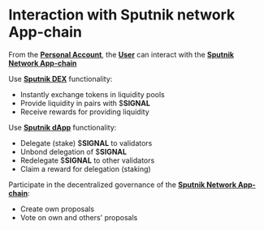 # Interaction with Sputnik network App-chain

From the [**Personal Account**](../personal-account.md), the [**User**](../../glossary-of-terms-and-scheme/user.md) can interact with the [**Sputnik Network App-chain**](../../sputnik-network-app-chain/)&#x20;

Use [**Sputnik DEX**](../../sputnik-network-app-chain/sputnik-dex.md) functionality:&#x20;

* Instantly exchange tokens in liquidity pools&#x20;
* Provide liquidity in pairs with $**SIGNAL**&#x20;
* Receive rewards for providing liquidity&#x20;

Use [**Sputnik dApp**](../../sputnik-network-app-chain/sputnik-dapp.md) functionality:&#x20;

* Delegate (stake) $**SIGNAL** to validators&#x20;
* Unbond delegation of $**SIGNAL**&#x20;
* Redelegate $**SIGNAL** to other validators&#x20;
* Claim a reward for delegation (staking)&#x20;

Participate in the decentralized governance of the [**Sputnik Network App-chain**](../../sputnik-network-app-chain/):&#x20;

* Create own proposals&#x20;
* Vote on own and others' proposals
